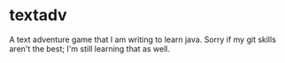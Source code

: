 # textadv
A text adventure game that I am writing to learn java. Sorry if my git skills aren't the best; I'm still learning that as well.
